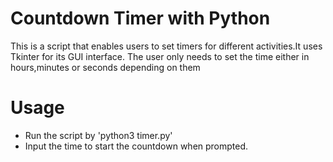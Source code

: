 # Countdown Timer with Python

This is a script that enables users to set timers for different activities.It uses Tkinter for its GUI interface. The user only needs to set the time either in hours,minutes or seconds depending on them

# Usage
 - Run the script by 'python3 timer.py'
 - Input the time to start the countdown when prompted.
